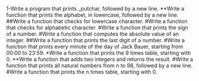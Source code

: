 1-Write a program that prints _putchar, followed by a new line.
**Write a function that prints the alphabet, in lowercase, followed by a new line.
##Write a function that checks for lowercase character.
#Write a function that checks for alphabetic character.
#Write a function that prints the sign of a number.
#Write a function that computes the absolute value of an integer.
##Write a function that prints the last digit of a number.
#Write a function that prints every minute of the day of Jack Bauer, starting from 00:00 to 23:59.
*Write a function that prints the 9 times table, starting with 0.
**Write a function that adds two integers and returns the result.
#Write a function that prints all natural numbers from n to 98, followed by a new line.
#Write a function that prints the n times table, starting with 0.
